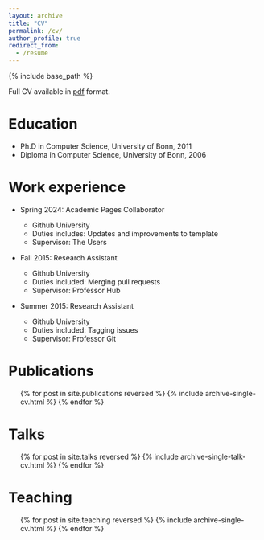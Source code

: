 ```yaml
---
layout: archive
title: "CV"
permalink: /cv/
author_profile: true
redirect_from:
  - /resume
---
```


{% include base_path %}

Full CV available in [pdf](/files/cv_with_pubs.pdf) format.

Education
======
* Ph.D in Computer Science, University of Bonn, 2011
* Diploma in Computer Science, University of Bonn, 2006

Work experience
======
* Spring 2024: Academic Pages Collaborator
  * Github University
  * Duties includes: Updates and improvements to template
  * Supervisor: The Users

* Fall 2015: Research Assistant
  * Github University
  * Duties included: Merging pull requests
  * Supervisor: Professor Hub

* Summer 2015: Research Assistant
  * Github University
  * Duties included: Tagging issues
  * Supervisor: Professor Git
  

Publications
======
  <ul>{% for post in site.publications reversed %}
    {% include archive-single-cv.html %}
  {% endfor %}</ul>
  
Talks
======
  <ul>{% for post in site.talks reversed %}
    {% include archive-single-talk-cv.html  %}
  {% endfor %}</ul>
  
Teaching
======
  <ul>{% for post in site.teaching reversed %}
    {% include archive-single-cv.html %}
  {% endfor %}</ul>

